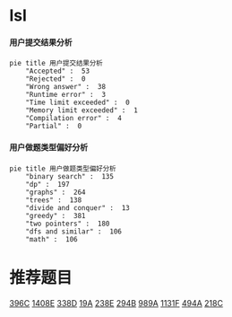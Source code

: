 # lsl

<!-- tabs:start -->



#### **用户提交结果分析**

```mermaid
pie title 用户提交结果分析
    "Accepted" :  53
    "Rejected" :  0
    "Wrong answer" :  38
    "Runtime error" :  3
    "Time limit exceeded" :  0
    "Memory limit exceeded" :  1
    "Compilation error" :  4
    "Partial" :  0
```

#### **用户做题类型偏好分析**

```mermaid
pie title 用户做题类型偏好分析
    "binary search" :  135
    "dp" :  197
    "graphs" :  264
    "trees" :  138
    "divide and conquer" :  13
    "greedy" :  381
    "two pointers" :  180
    "dfs and similar" :  106
    "math" :  106
```



<!-- tabs:end -->
# 推荐题目
[396C](https://codeforces.com/contest/396/problem/C)
[1408E](https://codeforces.com/contest/1408/problem/E)
[338D](https://codeforces.com/contest/338/problem/D)
[19A](https://codeforces.com/contest/19/problem/A)
[238E](https://codeforces.com/contest/238/problem/E)
[294B](https://codeforces.com/contest/294/problem/B)
[989A](https://codeforces.com/contest/989/problem/A)
[1131F](https://codeforces.com/contest/1131/problem/F)
[494A](https://codeforces.com/contest/494/problem/A)
[218C](https://codeforces.com/contest/218/problem/C)
